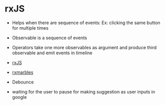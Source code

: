 # rxJS

- Helps when there are sequence of events:
    Ex: clicking the same button for multiple times

- Observable is a sequence of events
- Operators take one more observables as argument and produce third observable and emit events in timeline
- [rxJS](https://rxjs-dev.firebaseapp.com/guide/overview)
- [rxmarbles](https://rxmarbles.com/)

- Debounce
- waiting for the user to pause for making suggestion as user inputs in google 